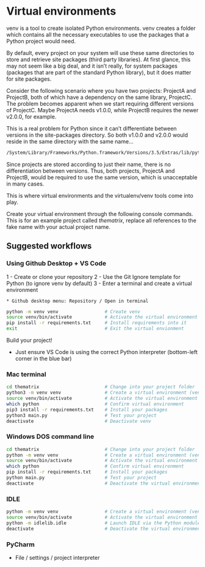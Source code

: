 # Virtual environments

venv is a tool to create isolated Python environments. venv creates a folder which contains all the necessary executables to use the packages that a Python project would need.

By default, every project on your system will use these same directories to store and retrieve site packages (third party libraries). At first glance, this may not seem like a big deal, and it isn’t really, for system packages (packages that are part of the standard Python library), but it does matter for site packages.

Consider the following scenario where you have two projects: ProjectA and ProjectB, both of which have a dependency on the same library, ProjectC. The problem becomes apparent when we start requiring different versions of ProjectC. Maybe ProjectA needs v1.0.0, while ProjectB requires the newer v2.0.0, for example.

This is a real problem for Python since it can’t differentiate between versions in the site-packages directory. So both v1.0.0 and v2.0.0 would reside in the same directory with the same name...

```bash
/System/Library/Frameworks/Python.framework/Versions/3.5/Extras/lib/python/ProjectC
```

Since projects are stored according to just their name, there is no differentiation between versions. Thus, both projects, ProjectA and ProjectB, would be required to use the same version, which is unacceptable in many cases.

This is where virtual environments and the virtualenv/venv tools come into play.

Create your virtual environment through the following console commands. This is for an example project called *thematrix*, replace all references to the fake name with your actual project name.

## Suggested workflows

### Using Github Desktop + VS Code

1 - Create or clone your repository
2 - Use the Git Ignore template for Python (to ignore venv by default) 
3 - Enter a terminal and create a virtual environment

    * Github desktop menu: Repository / Open in terminal

```bash
python -m venv venv                 # Create venv
source venv/bin/activate            # Activate the virtual environment
pip install -r requirements.txt     # Install requirements into it
exit                                # Exit the virtual envionment
```

Build your project!

* Just ensure VS Code is using the correct Python interpreter (bottom-left corner in the blue bar)

### Mac terminal

```bash
cd thematrix                        # Change into your project folder
python3 -m venv venv                # Create a virtual environment (venv)
source venv/bin/activate            # Activate the virtual environment
which python                        # Confirm virtual environment
pip3 install -r requirements.txt    # Install your packages
python3 main.py                     # Test your project
deactivate                          # Deactivate venv
```

### Windows DOS command line

```bash
cd thematrix                        # Change into your project folder
python -m venv venv                 # Create a virtual environment (venv)
source venv/bin/activate            # Activate the virtual environment
which python                        # Confirm virtual environment
pip install -r requirements.txt     # Install your packages
python main.py                      # Test your project
deactivate                          # Deactivate the virtual environment
```

### IDLE

```bash
python -m venv venv                 # Create a virtual environment (venv) in the folder venv
source venv/bin/activate            # Activate the virtual environment
python -m idlelib.idle              # Launch IDLE via the Python module
deactivate                          # Deactivate the virtual environment when finished
```

### PyCharm

* File / settings / project interpreter
